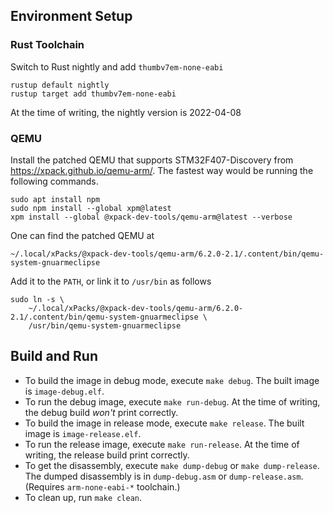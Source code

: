 ## Environment Setup

### Rust Toolchain
Switch to Rust nightly and add `thumbv7em-none-eabi`
```
rustup default nightly
rustup target add thumbv7em-none-eabi
```
At the time of writing, the nightly version is 2022-04-08

### QEMU
Install the patched QEMU that supports STM32F407-Discovery from https://xpack.github.io/qemu-arm/. The fastest way would be running the following commands.

```
sudo apt install npm
sudo npm install --global xpm@latest
xpm install --global @xpack-dev-tools/qemu-arm@latest --verbose
```

One can find the patched QEMU at
```
~/.local/xPacks/@xpack-dev-tools/qemu-arm/6.2.0-2.1/.content/bin/qemu-system-gnuarmeclipse
```

Add it to the `PATH`, or link it to `/usr/bin` as follows
```
sudo ln -s \
    ~/.local/xPacks/@xpack-dev-tools/qemu-arm/6.2.0-2.1/.content/bin/qemu-system-gnuarmeclipse \
    /usr/bin/qemu-system-gnuarmeclipse
```

## Build and Run

- To build the image in debug mode, execute `make debug`. The built image is `image-debug.elf`.
- To run the debug image, execute `make run-debug`. At the time of writing, the debug build *won't* print correctly.
- To build the image in release mode, execute `make release`. The built image is `image-release.elf`.
- To run the release image, execute `make run-release`. At the time of writing, the release build print correctly.
- To get the disassembly, execute `make dump-debug` or `make dump-release`. The dumped disassembly is in `dump-debug.asm` or `dump-release.asm`. (Requires `arm-none-eabi-*` toolchain.)
- To clean up, run `make clean`.
